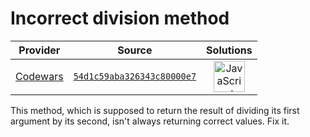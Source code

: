 [_metadata_:generated]: - "true"

# Incorrect division method

<!-- INFO TABLE BEGIN -->

| Provider                                        | Source                                                                               | Solutions                                                                                                                                                    |
| :---------------------------------------------: | :----------------------------------------------------------------------------------: | :----------------------------------------------------------------------------------------------------------------------------------------------------------: |
| [Codewars](../../../docs/providers/Codewars.md) | [`54d1c59aba326343c80000e7`](https://www.codewars.com/kata/54d1c59aba326343c80000e7) | [<img src="https://res.cloudinary.com/rascaltwo/image/upload/v1631924076/javascript_ehszr7.svg" alt="JavaScript" title="JavaScript" width="50" />](solve.js) |

<!-- INFO TABLE END -->

This method, which is supposed to return the result of dividing its first argument by its second, isn't always returning correct values. Fix it.
